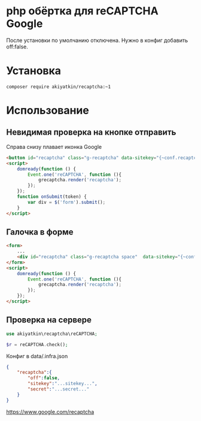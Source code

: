 # php обёртка для reCAPTCHA Google

После установки по умолчанию отключена. Нужно в конфиг добавить off:false.

# Установка

```composer require akiyatkin/recaptcha:~1```

# Использование

## Невидимая проверка на кнопке отправить
Справа снизу плавает иконка Google
```html
<button id="recaptcha" class="g-recaptcha" data-sitekey="{~conf.recaptcha.sitekey}" data-callback="onSubmit">Submit</button>
<script>
	domready(function () {
		Event.one('reCAPTCHA', function (){
			grecaptcha.render('recaptcha');
		});
	});
	function onSubmit(token) {
		var div = $('form').submit();
	}
</script>
```
## Галочка в форме
```html
<form>
	...
	<div id="recaptcha" class="g-recaptcha space"  data-sitekey="{~conf.recaptcha.sitekey}"></div>
</form>
<script>
	domready(function () {
		Event.one('reCAPTCHA', function (){
			grecaptcha.render('recaptcha');
		});
	});
</script>
```

## Проверка на сервере
```php
use akiyatkin\recaptcha\reCAPTCHA;

$r = reCAPTCHA.check();
```

Конфиг в data/.infra.json
```json
{
	"recaptcha":{
		"off":false,
		"sitekey":"...sitekey...",
		"secret":"...secret..."
	}
}
```

https://www.google.com/recaptcha
